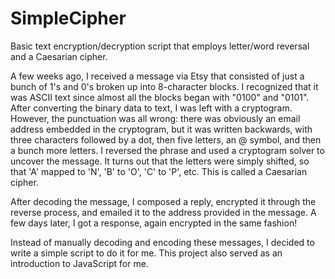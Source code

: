 # SimpleCipher
Basic text encryption/decryption script that employs letter/word reversal and a Caesarian cipher.

A few weeks ago, I received a message via Etsy that consisted of just a bunch of 1's and 0's broken up into 8-character blocks. I recognized that it was ASCII text since almost all the blocks began with "0100" and "0101". After converting the binary data to text, I was left with a cryptogram. However, the punctuation was all wrong: there was obviously an email address embedded in the cryptogram, but it was written backwards, with three characters followed by a dot, then five letters, an @ symbol, and then a bunch more letters. I reversed the phrase and used a cryptogram solver to uncover the message. It turns out that the letters were simply shifted, so that 'A' mapped to 'N', 'B' to 'O', 'C' to 'P', etc. This is called a Caesarian cipher.

After decoding the message, I composed a reply, encrypted it through the reverse process, and emailed it to the address provided in the message. A few days later, I got a response, again encrypted in the same fashion!

Instead of manually decoding and encoding these messages, I decided to write a simple script to do it for me. This project also served as an introduction to JavaScript for me.
